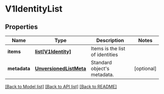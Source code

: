 # V1IdentityList

## Properties
Name | Type | Description | Notes
------------ | ------------- | ------------- | -------------
**items** | [**list[V1Identity]**](V1Identity.md) | Items is the list of identities | 
**metadata** | [**UnversionedListMeta**](UnversionedListMeta.md) | Standard object&#39;s metadata. | [optional] 

[[Back to Model list]](../README.md#documentation-for-models) [[Back to API list]](../README.md#documentation-for-api-endpoints) [[Back to README]](../README.md)


